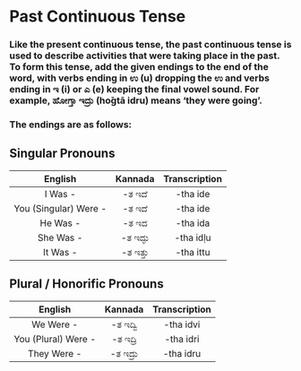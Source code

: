 # Past Continuous Tense

### Like the present continuous tense, the past continuous tense is used to describe activities that were taking place in the past. To form this tense, add the given endings to the end of the word, with verbs ending in ಉ (u) dropping the ಉ and verbs ending in ಇ (i) or ಎ (e) keeping the final vowel sound. For example, ಹೋಗ್ತಾ ಇದ್ರು (hо̄gtā idru) means ‘they were going’.

### The endings are as follows:

## Singular Pronouns

|        English        | Kannada  | Transcription |
|:---------------------:|:--------:|:-------------:|
|        I Was -        |  -ತ ಇದೆ  |   -tha ide    |
| You (Singular) Were - |  -ತ ಇದೆ  |   -tha ide    |
|       He Was -        |  -ತ ಇದ   |   -tha ida    |
|       She Was -       | -ತ ಇದ್ಳು |   -tha idḷu   |
|       It Was -        | -ತ ಇತ್ತು |   -tha ittu   |

## Plural / Honorific Pronouns

|       English       | Kannada  | Transcription |
|:-------------------:|:--------:|:-------------:|
|      We Were -      | -ತ ಇದ್ವಿ |   -tha idvi   |
| You (Plural) Were - | -ತ ಇದ್ರಿ |   -tha idri   |
|     They Were -     | -ತ ಇದ್ರು |   -tha idru   |

